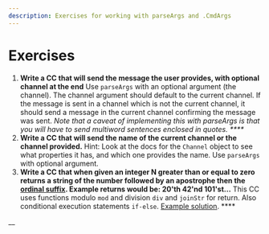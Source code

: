 ```yaml
---
description: Exercises for working with parseArgs and .CmdArgs
---
```


# Exercises

1. **Write a CC that will send the message the user provides, with optional channel at the end** Use `parseArgs` with an optional argument \(the channel\). The channel argument should default to the current channel. If the message is sent in a channel which is not the current channel, it should send a message in the current channel confirming the message was sent. _Note that a caveat of implementing this with parseArgs is that you will have to send multiword sentences enclosed in quotes. ****_
2. **Write a CC that will send the name of the current channel or the channel provided.** Hint: Look at the docs for the `Channel` object to see what properties it has, and which one provides the name. Use `parseArgs` with optional argument. 
3. **Write a CC that when given an integer N greater than or equal to zero returns a string of the number followed by an apostrophe then the** [**ordinal suffix**](https://en.wikipedia.org/wiki/Ordinal_numeral)**. Example returns would be: 20'th 42'nd 101'st...** This CC uses functions modulo `mod` and division `div` and `joinStr` for return. Also conditional execution statements `if-else`. [Example solution](https://pastebin.com/AdSYe5k8). ****

\_\_

